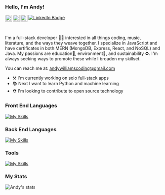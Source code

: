 ### Hello, I'm Andy!

<div id="badges">
  <a href="https://www.linkedin.com/in/andrewcharleswilliams/">
    <img src="https://img.shields.io/badge/LinkedIn-blue?style=for-the-badge&logo=linkedin&logoColor=white" alt="LinkedIn Badge"/>
  </a>
<a href="https://leetcode.com/acwilliams/">
  <img align="left" alt="Andy's leetcode" width="22px" src="https://cdn.jsdelivr.net/npm/simple-icons@3.0.1/icons/leetcode.svg" />
</a>
<a href="https://www.codewars.com/users/andycwilliams" target="blank"><img align="left" src="https://cdn.jsdelivr.net/npm/simple-icons@3.0.1/icons/codewars.svg" alt="Andy's Codewars" height="22px" width="22px" /></a>
<a href="https://stackoverflow.com/users/15759272/andy" target="blank"><img align="left" src="https://cdn.jsdelivr.net/npm/simple-icons@3.0.1/icons/stackoverflow.svg" alt="Andy's Stackoverflow" height="22px" width="22px" /></div></a><br><br>
<!--
<a href="https://www.hackerrank.com/" target="blank"><img align="left" src="https://cdn.jsdelivr.net/npm/simple-icons@3.0.1/icons/hackerrank.svg" alt="Andy's Hackerrank" height="22" width="22" /></a>
-->

I'm a full-stack developer 👨‍💻 interested in all things coding, music, literature, and the ways they weave together. I specialize in JavaScript and have certificates in both MERN (MongoDB, Express, React, and NoSQL) and Java. My passions are education🏫, environment🌱, and sustainability ♻. I'm always seeking ways to promote these while I broaden my skillset.

You can reach me at: andywilliamscoding@gmail.com

- ⚒ I'm currently working on solo full-stack apps
- 📚 Next I want to learn Python and machine learning
- ⛑ I'm looking to contribute to open source technology

<!--
- 📚 I am currently learning
- 🤝 I'm looking to collaborate
- ❔ Ask me about
- 🎉 Fun fact: 
-->

### Front End Languages

[![My Skills](https://skills.thijs.gg/icons?i=js,react,html,css,bootstrap&theme=light)](https://skills.thijs.gg)

### Back End Languages

[![My Skills](https://skills.thijs.gg/icons?i=java,mongodb,expressjs,nodejs,mysql,graphql&theme=light)](https://skills.thijs.gg)

### Tools

[![My Skills](https://skills.thijs.gg/icons?i=docker,spring,heroku,netlify&theme=light)](https://skills.thijs.gg)

<!--
### Languages and Tools
[![My Skills](https://skills.thijs.gg/icons?i=java,mongodb,expressjs,nodejs,mysql,graphql,docker,spring,heroku,netlify&theme=light)](https://skills.thijs.gg)
[![My Skills](https://skills.thijs.gg/icons?i=js,java,mongodb,expressjs,react,nodejs,html,css,mysql,bootstrap,graphql,docker,spring,heroku,netlify&theme=light)](https://skills.thijs.gg)
[![My Skills](https://skills.thijs.gg/icons?i=js,java,mongodb,expressjs,react,nodejs,html,css,jquery,kubernetes,mysql,tailwind,bootstrap,apollo,graphql,firebase,docker,spring,heroku,netlify,circleci&theme=light)](https://skills.thijs.gg)
-->
### My Stats

<p><img align="center" src="https://github-readme-stats.vercel.app/api/top-langs?username=andycwilliams&show_icons=true&locale=en&layout=compact" alt="Andy's stats" />

<!--
![LinkedIn](https://img.shields.io/badge/linkedin-%230077B5.svg?style=for-the-badge&logo=linkedin&logoColor=white)
![Gmail](https://img.shields.io/badge/Gmail-D14836?style=for-the-badge&logo=gmail&logoColor=white)
![Slack](https://img.shields.io/badge/Slack-4A154B?style=for-the-badge&logo=slack&logoColor=white)
![WhatsApp](https://img.shields.io/badge/WhatsApp-25D366?style=for-the-badge&logo=whatsapp&logoColor=white)
-->
